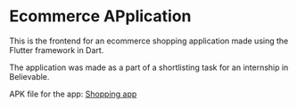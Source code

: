 # Ecommerce APplication

This is the frontend for an ecommerce shopping application made using the Flutter framework in Dart.

The application was made as a part of a shortlisting task for an internship in Believable.

APK file for the app:
[Shopping app](https://drive.google.com/file/d/19BKjKDhgE_GcD-sQkB91uqsajDVjUDM5/view?usp=sharing)
